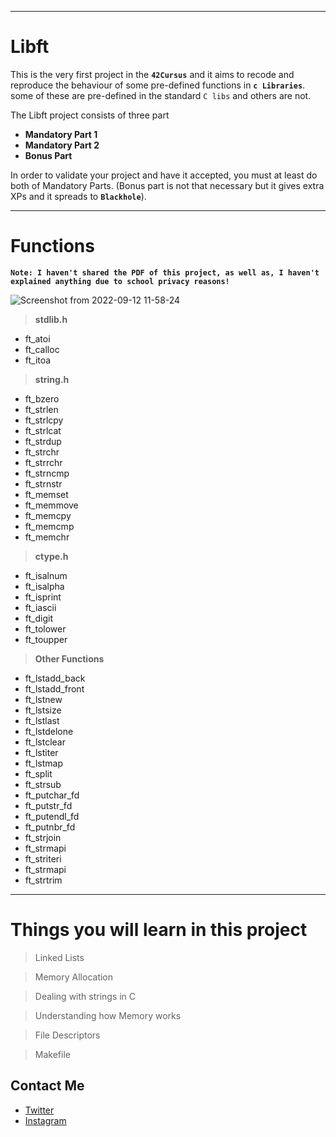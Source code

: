 
---

# Libft

This is the very first project in the **`42Cursus`** and it aims to recode and reproduce the behaviour of some pre-defined functions in **`c Libraries`**. <br/>
some of these are pre-defined in the standard `C libs` and others are not.

The Libft project consists of three part
- **Mandatory Part 1**
- **Mandatory Part 2**
- **Bonus Part**
  
In order to validate your project and have it accepted, you must at least do both of Mandatory Parts. (Bonus part is not that necessary but it gives extra XPs and it spreads to **`Blackhole`**).

---

# Functions

**```Note: I haven't shared the PDF of this project, as well as, I haven't explained anything due to school privacy reasons!```**

![Screenshot from 2022-09-12 11-58-24](https://user-images.githubusercontent.com/49293816/195662123-3df4d84d-0a5e-431f-bd9b-e4d97e64bf8f.png)

> **stdlib.h**
- ft_atoi
- ft_calloc
- ft_itoa

> **string.h**
- ft_bzero
- ft_strlen
- ft_strlcpy
- ft_strlcat
- ft_strdup
- ft_strchr
- ft_strrchr
- ft_strncmp
- ft_strnstr
- ft_memset
- ft_memmove
- ft_memcpy
- ft_memcmp
- ft_memchr

> **ctype.h**
- ft_isalnum
- ft_isalpha
- ft_isprint
- ft_iascii
- ft_digit
- ft_tolower
- ft_toupper

> **Other Functions**

- ft_lstadd_back
- ft_lstadd_front
- ft_lstnew
- ft_lstsize
- ft_lstlast
- ft_lstdelone
- ft_lstclear
- ft_lstiter
- ft_lstmap
- ft_split
- ft_strsub
- ft_putchar_fd
- ft_putstr_fd
- ft_putendl_fd
- ft_putnbr_fd
- ft_strjoin
- ft_strmapi
- ft_striteri
- ft_strmapi
- ft_strtrim

---

# Things you will learn in this project

> Linked Lists

> Memory Allocation

> Dealing with strings in C

> Understanding how Memory works

> File Descriptors

> Makefile

## Contact Me

* [Twitter][_1]
* [Instagram][_2]

[_1]: https://twitter.com/amait0u
[_2]: https://www.instagram.com/amait0u
